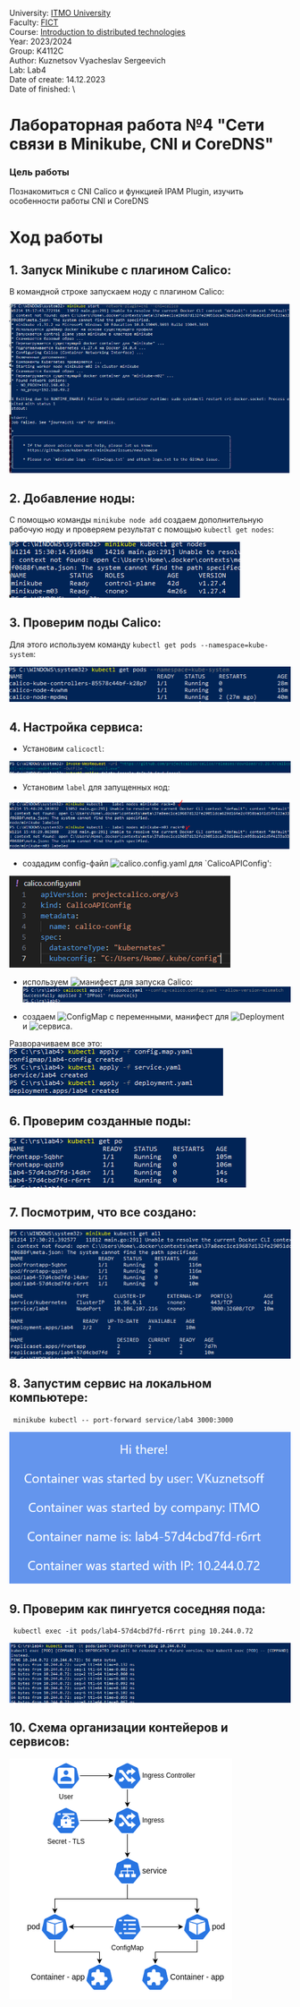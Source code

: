 University: [ITMO University](https://itmo.ru/ru/) \
Faculty: [FICT](https://fict.itmo.ru) \
Course: [Introduction to distributed technologies](https://github.com/itmo-ict-faculty/introduction-to-distributed-technologies) \
Year: 2023/2024\
Group: K4112C\
Author: Kuznetsov Vyacheslav Sergeevich \
Lab: Lab4 \
Date of create: 14.12.2023 \
Date of finished:   \

# Лабораторная работа №4 "Сети связи в Minikube, CNI и CoreDNS"

### Цель работы
Познакомиться с CNI Calico и функцией IPAM Plugin, изучить особенности работы CNI и CoreDNS

# Ход работы

## 1. Запуск Minikube с плагином Calico:
В командной строке запускаем ноду с плагином Calico:

![start](img/1.PNG) 

## 2. Добавление ноды:
С помощью команды `minikube node add` создаем дополнительную рабочую ноду и проверяем результат с помощью `kubectl get nodes`:

![node](img/2.PNG) 

## 3. Проверим поды Calico:
Для этого используем команду `kubectl get pods --namespace=kube-system`:

![calico](img/3.PNG) 


## 4. Настройка сервиса:
- Установим `calicoctl`:

![calicoctl](img/5.PNG)

- Установим `label` для запущенных нод:

![label](img/4.PNG)

- создадим config-файл  ![calico.config.yaml](https://github.com/vkuznetsoff/2023_2024-introduction_to_distributed_technologies-k4112c-kuznetsov_v_s/blob/main/lab4/calico.config.yaml)  для `CalicoAPIConfig':

![config](img/7.PNG)

- используем ![манифест](https://github.com/vkuznetsoff/2023_2024-introduction_to_distributed_technologies-k4112c-kuznetsov_v_s/blob/main/lab4/ippool.yaml) для запуска Calico:
![ippool](img/8.PNG)

- создаем ![ConfigMap](https://github.com/vkuznetsoff/2023_2024-introduction_to_distributed_technologies-k4112c-kuznetsov_v_s/blob/main/lab4/config.map.yaml) с переменными, манифест для ![Deployment](https://github.com/vkuznetsoff/2023_2024-introduction_to_distributed_technologies-k4112c-kuznetsov_v_s/blob/main/lab4/deployment.yaml) и ![сервиса](https://github.com/vkuznetsoff/2023_2024-introduction_to_distributed_technologies-k4112c-kuznetsov_v_s/blob/main/lab4/service.yaml).

Разворачиваем все это:
![deployment](img/9.PNG)

## 6. Проверим созданные поды:

![pods](img/10.PNG)

## 7. Посмотрим, что все создано:
![all](img/11.PNG)

## 8. Запустим сервис на локальном компьютере:
` minikube kubectl -- port-forward service/lab4 3000:3000`

![lochost](img/13.PNG)

## 9. Проверим как пингуется соседняя пода:
` kubectl exec -it pods/lab4-57d4cbd7fd-r6rrt ping 10.244.0.72`

![ping](img/12.PNG)

## 10. Схема организации контейеров и сервисов:

![scheme](img/14.png)








